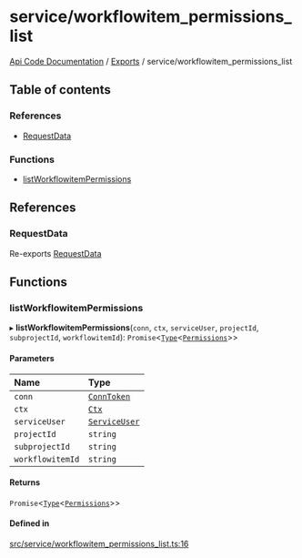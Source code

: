 # service/workflowitem\_permissions\_list
 
[Api Code Documentation](../README.md) / [Exports](../modules.md) / service/workflowitem\_permissions\_list

## Table of contents

### References

- [RequestData](service_workflowitem_permissions_list.md#requestdata)

### Functions

- [listWorkflowitemPermissions](service_workflowitem_permissions_list.md#listworkflowitempermissions)

## References

### RequestData

Re-exports [RequestData](../interfaces/service_domain_workflow_project_create.RequestData.md)

## Functions

### listWorkflowitemPermissions

▸ **listWorkflowitemPermissions**(`conn`, `ctx`, `serviceUser`, `projectId`, `subprojectId`, `workflowitemId`): `Promise`<[`Type`](result.md#type)<[`Permissions`](service_domain_permissions.md#permissions)\>\>

#### Parameters

| Name | Type |
| :------ | :------ |
| `conn` | [`ConnToken`](service_conn.md#conntoken) |
| `ctx` | [`Ctx`](../interfaces/lib_ctx.Ctx.md) |
| `serviceUser` | [`ServiceUser`](../interfaces/service_domain_organization_service_user.ServiceUser.md) |
| `projectId` | `string` |
| `subprojectId` | `string` |
| `workflowitemId` | `string` |

#### Returns

`Promise`<[`Type`](result.md#type)<[`Permissions`](service_domain_permissions.md#permissions)\>\>

#### Defined in

[src/service/workflowitem_permissions_list.ts:16](https://github.com/openkfw/TruBudget/blob/f6ee764/api/src/service/workflowitem_permissions_list.ts#L16)
